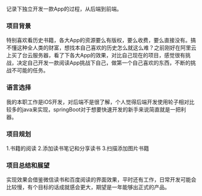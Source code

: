 记录下独立开发一款App的过程，从后端到前端。
### 项目背景 
   
   特别喜欢看历史书籍，各大App的资源要么有版权，要么收费，要么直接没有。搞不懂这种全人类的财富，想找本自己喜欢的历史怎么就这么难？之前刚好在阿里云上买了台云服务器，看了下各大App的效果，对比自己现在的项目，感觉很有挑战，决定自己开发一款阅读App挑战下自己，做第一个自己喜欢的东西，不断的挑战不可能的任务。
   
### 语言选择
   我的本职工作是iOS开发，对后端不是很了解，个人觉得后端开发使用轮子相对比较多的java来实现，springBoot对于想要快速开发的新手来说简直就是一把利器。

### 项目规划
   1.书籍的阅读
   2.添加读书笔记和分享读书
   3.扫描添加图片书籍
     
### 项目总结和展望
     
   实现效果会借鉴微信读书和百度阅读的界面效果，平时还有工作，日常开发可能会比较慢，有个目标的话成就感会更大，期望是一年能够出正式的产品。
